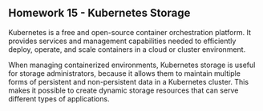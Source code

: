 ## Homework 15 - Kubernetes Storage

Kubernetes is a free and open-source container orchestration platform. It provides services and management capabilities needed to efficiently deploy, operate, and scale containers in a cloud or cluster environment.

When managing containerized environments, Kubernetes storage is useful for storage administrators, because it allows them to maintain multiple forms of persistent and non-persistent data in a Kubernetes cluster. This makes it possible to create dynamic storage resources that can
serve different types of applications.

